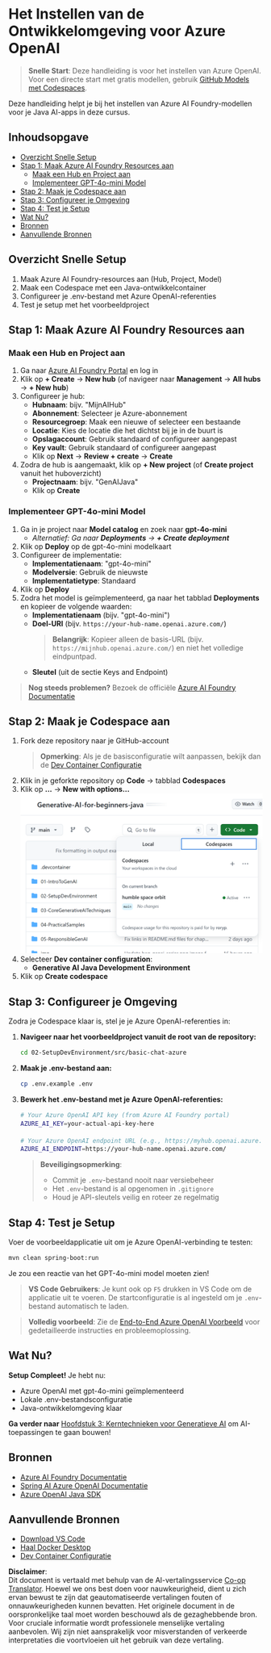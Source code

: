 <!--
CO_OP_TRANSLATOR_METADATA:
{
  "original_hash": "e00bbea0f95c611aa3bec676d23e8b43",
  "translation_date": "2025-07-21T19:35:50+00:00",
  "source_file": "02-SetupDevEnvironment/getting-started-azure-openai.md",
  "language_code": "nl"
}
-->
# Het Instellen van de Ontwikkelomgeving voor Azure OpenAI

> **Snelle Start**: Deze handleiding is voor het instellen van Azure OpenAI. Voor een directe start met gratis modellen, gebruik [GitHub Models met Codespaces](./README.md#quick-start-cloud).

Deze handleiding helpt je bij het instellen van Azure AI Foundry-modellen voor je Java AI-apps in deze cursus.

## Inhoudsopgave

- [Overzicht Snelle Setup](../../../02-SetupDevEnvironment)
- [Stap 1: Maak Azure AI Foundry Resources aan](../../../02-SetupDevEnvironment)
  - [Maak een Hub en Project aan](../../../02-SetupDevEnvironment)
  - [Implementeer GPT-4o-mini Model](../../../02-SetupDevEnvironment)
- [Stap 2: Maak je Codespace aan](../../../02-SetupDevEnvironment)
- [Stap 3: Configureer je Omgeving](../../../02-SetupDevEnvironment)
- [Stap 4: Test je Setup](../../../02-SetupDevEnvironment)
- [Wat Nu?](../../../02-SetupDevEnvironment)
- [Bronnen](../../../02-SetupDevEnvironment)
- [Aanvullende Bronnen](../../../02-SetupDevEnvironment)

## Overzicht Snelle Setup

1. Maak Azure AI Foundry-resources aan (Hub, Project, Model)
2. Maak een Codespace met een Java-ontwikkelcontainer
3. Configureer je .env-bestand met Azure OpenAI-referenties
4. Test je setup met het voorbeeldproject

## Stap 1: Maak Azure AI Foundry Resources aan

### Maak een Hub en Project aan

1. Ga naar [Azure AI Foundry Portal](https://ai.azure.com/) en log in
2. Klik op **+ Create** → **New hub** (of navigeer naar **Management** → **All hubs** → **+ New hub**)
3. Configureer je hub:
   - **Hubnaam**: bijv. "MijnAIHub"
   - **Abonnement**: Selecteer je Azure-abonnement
   - **Resourcegroep**: Maak een nieuwe of selecteer een bestaande
   - **Locatie**: Kies de locatie die het dichtst bij je in de buurt is
   - **Opslagaccount**: Gebruik standaard of configureer aangepast
   - **Key vault**: Gebruik standaard of configureer aangepast
   - Klik op **Next** → **Review + create** → **Create**
4. Zodra de hub is aangemaakt, klik op **+ New project** (of **Create project** vanuit het huboverzicht)
   - **Projectnaam**: bijv. "GenAIJava"
   - Klik op **Create**

### Implementeer GPT-4o-mini Model

1. Ga in je project naar **Model catalog** en zoek naar **gpt-4o-mini**
   - *Alternatief: Ga naar **Deployments** → **+ Create deployment***
2. Klik op **Deploy** op de gpt-4o-mini modelkaart
3. Configureer de implementatie:
   - **Implementatienaam**: "gpt-4o-mini"
   - **Modelversie**: Gebruik de nieuwste
   - **Implementatietype**: Standaard
4. Klik op **Deploy**
5. Zodra het model is geïmplementeerd, ga naar het tabblad **Deployments** en kopieer de volgende waarden:
   - **Implementatienaam** (bijv. "gpt-4o-mini")
   - **Doel-URI** (bijv. `https://your-hub-name.openai.azure.com/`) 
      > **Belangrijk**: Kopieer alleen de basis-URL (bijv. `https://mijnhub.openai.azure.com/`) en niet het volledige eindpuntpad.
   - **Sleutel** (uit de sectie Keys and Endpoint)

> **Nog steeds problemen?** Bezoek de officiële [Azure AI Foundry Documentatie](https://learn.microsoft.com/azure/ai-foundry/how-to/create-projects?tabs=ai-foundry&pivots=hub-project)

## Stap 2: Maak je Codespace aan

1. Fork deze repository naar je GitHub-account
   > **Opmerking**: Als je de basisconfiguratie wilt aanpassen, bekijk dan de [Dev Container Configuratie](../../../.devcontainer/devcontainer.json)
2. Klik in je geforkte repository op **Code** → tabblad **Codespaces**
3. Klik op **...** → **New with options...**
![codespace maken met opties](../../../translated_images/codespaces.9945ded8ceb431a58e8bee7f212e8c62b55733b7e302fd58194fadc95472fa3c.nl.png)
4. Selecteer **Dev container configuration**: 
   - **Generative AI Java Development Environment**
5. Klik op **Create codespace**

## Stap 3: Configureer je Omgeving

Zodra je Codespace klaar is, stel je je Azure OpenAI-referenties in:

1. **Navigeer naar het voorbeeldproject vanuit de root van de repository:**
   ```bash
   cd 02-SetupDevEnvironment/src/basic-chat-azure
   ```

2. **Maak je .env-bestand aan:**
   ```bash
   cp .env.example .env
   ```

3. **Bewerk het .env-bestand met je Azure OpenAI-referenties:**
   ```bash
   # Your Azure OpenAI API key (from Azure AI Foundry portal)
   AZURE_AI_KEY=your-actual-api-key-here
   
   # Your Azure OpenAI endpoint URL (e.g., https://myhub.openai.azure.com/)
   AZURE_AI_ENDPOINT=https://your-hub-name.openai.azure.com/
   ```

   > **Beveiligingsopmerking**: 
   > - Commit je `.env`-bestand nooit naar versiebeheer
   > - Het `.env`-bestand is al opgenomen in `.gitignore`
   > - Houd je API-sleutels veilig en roteer ze regelmatig

## Stap 4: Test je Setup

Voer de voorbeeldapplicatie uit om je Azure OpenAI-verbinding te testen:

```bash
mvn clean spring-boot:run
```

Je zou een reactie van het GPT-4o-mini model moeten zien!

> **VS Code Gebruikers**: Je kunt ook op `F5` drukken in VS Code om de applicatie uit te voeren. De startconfiguratie is al ingesteld om je `.env`-bestand automatisch te laden.

> **Volledig voorbeeld**: Zie de [End-to-End Azure OpenAI Voorbeeld](./src/basic-chat-azure/README.md) voor gedetailleerde instructies en probleemoplossing.

## Wat Nu?

**Setup Compleet!** Je hebt nu:
- Azure OpenAI met gpt-4o-mini geïmplementeerd
- Lokale .env-bestandsconfiguratie
- Java-ontwikkelomgeving klaar

**Ga verder naar** [Hoofdstuk 3: Kerntechnieken voor Generatieve AI](../03-CoreGenerativeAITechniques/README.md) om AI-toepassingen te gaan bouwen!

## Bronnen

- [Azure AI Foundry Documentatie](https://learn.microsoft.com/azure/ai-services/)
- [Spring AI Azure OpenAI Documentatie](https://docs.spring.io/spring-ai/reference/api/clients/azure-openai-chat.html)
- [Azure OpenAI Java SDK](https://learn.microsoft.com/java/api/overview/azure/ai-openai-readme)

## Aanvullende Bronnen

- [Download VS Code](https://code.visualstudio.com/Download)
- [Haal Docker Desktop](https://www.docker.com/products/docker-desktop)
- [Dev Container Configuratie](../../../.devcontainer/devcontainer.json)

**Disclaimer**:  
Dit document is vertaald met behulp van de AI-vertalingsservice [Co-op Translator](https://github.com/Azure/co-op-translator). Hoewel we ons best doen voor nauwkeurigheid, dient u zich ervan bewust te zijn dat geautomatiseerde vertalingen fouten of onnauwkeurigheden kunnen bevatten. Het originele document in de oorspronkelijke taal moet worden beschouwd als de gezaghebbende bron. Voor cruciale informatie wordt professionele menselijke vertaling aanbevolen. Wij zijn niet aansprakelijk voor misverstanden of verkeerde interpretaties die voortvloeien uit het gebruik van deze vertaling.